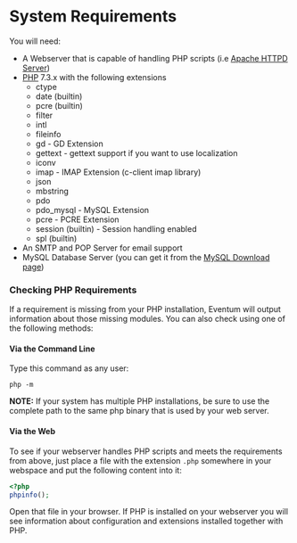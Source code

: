 # System Requirements

You will need:

-   A Webserver that is capable of handling PHP scripts (i.e [Apache HTTPD Server](https://httpd.apache.org/))
-   [PHP](https://php.net) 7.3.x with the following extensions
    -   ctype
    -   date (builtin)
    -   pcre (builtin)
    -   filter
    -   intl
    -   fileinfo
    -   gd - GD Extension
    -   gettext - gettext support if you want to use localization
    -   iconv
    -   imap - IMAP Extension (c-client imap library)
    -   json
    -   mbstring
    -   pdo
    -   pdo_mysql - MySQL Extension
    -   pcre - PCRE Extension
    -   session (builtin) - Session handling enabled
    -   spl (builtin)
-   An SMTP and POP Server for email support
-   MySQL Database Server (you can get it from the [MySQL Download page](https://dev.mysql.com/downloads/mysql/))

### Checking PHP Requirements

If a requirement is missing from your PHP installation, Eventum will output information about those missing modules. You can also check using one of the following methods:

#### Via the Command Line

Type this command as any user:

```
php -m
```

**NOTE:** If your system has multiple PHP installations, be sure to use the complete path to the same php binary that is used by your web server.

#### Via the Web

To see if your webserver handles PHP scripts and meets the requirements from above, just place a file with the extension `.php` somewhere in your webspace and put the following content into it:

```php
<?php
phpinfo();
```

Open that file in your browser. If PHP is installed on your webserver you will see information about configuration and extensions installed together with PHP.
